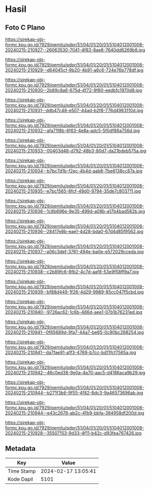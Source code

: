 # Hasil

## Foto C Plano

https://sirekap-obj-formc.kpu.go.id/7929/pemilu/pdpr/51/04/01/20/01/5104012001008-20240215-210927--26063530-7041-4f83-8ae8-7640dd6269b8.jpg

https://sirekap-obj-formc.kpu.go.id/7929/pemilu/pdpr/51/04/01/20/01/5104012001008-20240215-210929--d64045cf-9b20-4b91-a6c6-724e76b778df.jpg

https://sirekap-obj-formc.kpu.go.id/7929/pemilu/pdpr/51/04/01/20/01/5104012001008-20240215-210930--2b89c8a6-675d-4f72-9f80-eedb1c1970d8.jpg

https://sirekap-obj-formc.kpu.go.id/7929/pemilu/pdpr/51/04/01/20/01/5104012001008-20240215-210931--ddb47c48-e507-44ad-b2f8-776d4963110d.jpg

https://sirekap-obj-formc.kpu.go.id/7929/pemilu/pdpr/51/04/01/20/01/5104012001008-20240215-210932--afa71f8b-6f63-4e8a-adc5-5f0df86a756d.jpg

https://sirekap-obj-formc.kpu.go.id/7929/pemilu/pdpr/51/04/01/20/01/5104012001008-20240215-210933--00403d48-d792-48b3-80d7-da21bdeb575a.jpg

https://sirekap-obj-formc.kpu.go.id/7929/pemilu/pdpr/51/04/01/20/01/5104012001008-20240215-210934--b7bc7d1b-f2ec-4b4d-aab8-7be6138cc87a.jpg

https://sirekap-obj-formc.kpu.go.id/7929/pemilu/pdpr/51/04/01/20/01/5104012001008-20240215-210935--e7bc1565-8fcf-49d0-9794-35de7c803711.jpg

https://sirekap-obj-formc.kpu.go.id/7929/pemilu/pdpr/51/04/01/20/01/5104012001008-20240215-210936--1c8b696e-9e35-499d-a08b-a17b4bad582b.jpg

https://sirekap-obj-formc.kpu.go.id/7929/pemilu/pdpr/51/04/01/20/01/5104012001008-20240215-210936--28417e8b-eae1-4d28-bda0-67d4d85f9562.jpg

https://sirekap-obj-formc.kpu.go.id/7929/pemilu/pdpr/51/04/01/20/01/5104012001008-20240215-210937--a06c3def-3761-494e-ba0e-e572029cceda.jpg

https://sirekap-obj-formc.kpu.go.id/7929/pemilu/pdpr/51/04/01/20/01/5104012001008-20240215-210938--c2b89fc6-8fb2-4c7d-aaf8-53e9f58ff9a7.jpg

https://sirekap-obj-formc.kpu.go.id/7929/pemilu/pdpr/51/04/01/20/01/5104012001008-20240215-210939--bf88d449-1f26-4d29-9989-85cc047f5cbd.jpg

https://sirekap-obj-formc.kpu.go.id/7929/pemilu/pdpr/51/04/01/20/01/5104012001008-20240215-210940--9726ac62-1c6b-486d-aee1-07b1b76231ed.jpg

https://sirekap-obj-formc.kpu.go.id/7929/pemilu/pdpr/51/04/01/20/01/5104012001008-20240215-210941--0f65689d-9fa7-44a7-be65-0c90bc268254.jpg

https://sirekap-obj-formc.kpu.go.id/7929/pemilu/pdpr/51/04/01/20/01/5104012001008-20240215-210941--da7fae91-a1f3-4769-b7cc-bd11fcf7565a.jpg

https://sirekap-obj-formc.kpu.go.id/7929/pemilu/pdpr/51/04/01/20/01/5104012001008-20240215-210942--46c0ed38-9e0a-4a70-aac5-d4186aca9b29.jpg

https://sirekap-obj-formc.kpu.go.id/7929/pemilu/pdpr/51/04/01/20/01/5104012001008-20240215-210944--b271f3b6-9f55-4f82-8dc3-9a46573696ab.jpg

https://sirekap-obj-formc.kpu.go.id/7929/pemilu/pdpr/51/04/01/20/01/5104012001008-20240215-210944--e43c2678-ab2c-4fb9-bbfa-384958df200d.jpg

https://sirekap-obj-formc.kpu.go.id/7929/pemilu/pdpr/51/04/01/20/01/5104012001008-20240215-210928--35507153-9d33-4f11-b42c-d93fea767426.jpg


## Metadata

| Key        | Value               |
| ---------- | ------------------- |
| Time Stamp | 2024-02-17 13:05:41 |
| Kode Dapil | 5101                |




